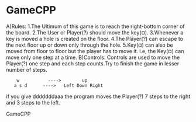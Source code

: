 GameCPP
=======
A)Rules:
      1.The Ultimum of this game is to reach the right-bottom corner of the board.
      2.The User or Player(?) should move the key(¤).
      3.Whenever a key is moved a hole is created on the floor.
      4.The Player(?) can escape to the next floor up or down only through the hole.
      5.Key(¤) can also be moved from floor to floor but the player has to move it.
         i.e, the Key(¤) can move only one step at a time.
B)Controls:
     Controls are used to move the Player(?) one step and each step counts.Try to finish the game in lesser number of steps.
      
        w           ---->        up
       a s d      ---->   Left Down Right

  if you give 
     dddddddaaa
the program moves the Player(?) 7 steps to the right and 3 steps to the left.

GameCPP
